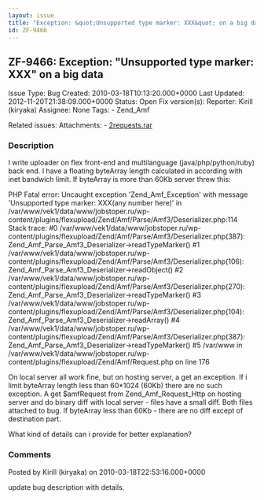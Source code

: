 ```yaml
---
layout: issue
title: "Exception: &quot;Unsupported type marker: XXX&quot; on a big data"
id: ZF-9466
---
```


ZF-9466: Exception: "Unsupported type marker: XXX" on a big data
----------------------------------------------------------------

 Issue Type: Bug Created: 2010-03-18T10:13:20.000+0000 Last Updated: 2012-11-20T21:38:09.000+0000 Status: Open Fix version(s): 
 Reporter:  Kirill (kiryaka)  Assignee:  None  Tags: - Zend\_Amf
 
 Related issues: 
 Attachments: - [2requests.rar](/issues/secure/attachment/12935/2requests.rar)
 
### Description

I write uploader on flex front-end and multilanguage (java/php/python/ruby) back end. I have a floating byteArray length calculated in according with inet bandwich limit. If byteArray is more than 60Kb server threw this:

PHP Fatal error: Uncaught exception 'Zend\_Amf\_Exception' with message 'Unsupported type marker: XXX(any number here)' in /var/www/vek1/data/www/jobstoper.ru/wp-content/plugins/flexupload/Zend/Amf/Parse/Amf3/Deserializer.php:114 Stack trace: #0 /var/www/vek1/data/www/jobstoper.ru/wp-content/plugins/flexupload/Zend/Amf/Parse/Amf3/Deserializer.php(387): Zend\_Amf\_Parse\_Amf3\_Deserializer->readTypeMarker() #1 /var/www/vek1/data/www/jobstoper.ru/wp-content/plugins/flexupload/Zend/Amf/Parse/Amf3/Deserializer.php(106): Zend\_Amf\_Parse\_Amf3\_Deserializer->readObject() #2 /var/www/vek1/data/www/jobstoper.ru/wp-content/plugins/flexupload/Zend/Amf/Parse/Amf3/Deserializer.php(270): Zend\_Amf\_Parse\_Amf3\_Deserializer->readTypeMarker() #3 /var/www/vek1/data/www/jobstoper.ru/wp-content/plugins/flexupload/Zend/Amf/Parse/Amf3/Deserializer.php(104): Zend\_Amf\_Parse\_Amf3\_Deserializer->readArray() #4 /var/www/vek1/data/www/jobstoper.ru/wp-content/plugins/flexupload/Zend/Amf/Parse/Amf3/Deserializer.php(387): Zend\_Amf\_Parse\_Amf3\_Deserializer->readTypeMarker() #5 /var/www in /var/www/vek1/data/www/jobstoper.ru/wp-content/plugins/flexupload/Zend/Amf/Request.php on line 176

On local server all work fine, but on hosting server, a get an exception. If i limit byteArray length less than 60\*1024 (60Kb) there are no such exception. A get $amfRequest from Zend\_Amf\_Request\_Http on hosting server and do binary diff with local server - files have a small diff. Both files attached to bug. If byteArray less than 60Kb - there are no diff except of destination part.

What kind of details can i provide for better explanation?

 

 

### Comments

Posted by Kirill (kiryaka) on 2010-03-18T22:53:16.000+0000

update bug description with details.

 

 